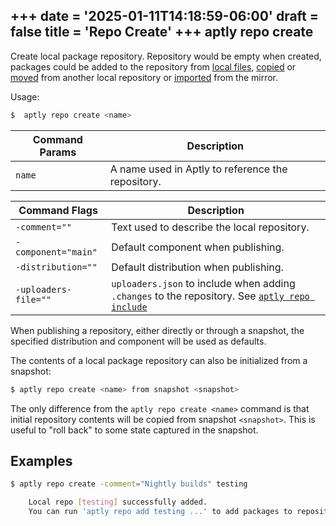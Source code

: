 +++
date = '2025-01-11T14:18:59-06:00'
draft = false
title = 'Repo Create'
+++
aptly repo create
-----------------

Create local package repository. Repository would be empty when created,
packages could be added to the repository from [local files](/docs/commands/repo/add/),
[copied](/docs/commands/repo/copy/) or [moved](/docs/commands/repo/move/) from another local
repository or [imported](/docs/commands/repo/import/) from the mirror.

Usage:
```bash
$  aptly repo create <name>
```

Command Params | Description
--- | ---
`name` | A name used in Aptly to reference the repository.

Command Flags | Description
--- | ---
`-comment=""` | Text used to describe the local repository.
`-component="main"` | Default component when publishing.
`-distribution=""` | Default distribution when publishing.
`-uploaders-file=""` | `uploaders.json` to include when adding `.changes` to the repository. See [`aptly repo include`](/docs/commands/repo/include)

When publishing a repository, either directly or through a snapshot, the specified distribution and component will be used as defaults.

The contents of a local package repository can also be initialized from a snapshot:
```bash
$ aptly repo create <name> from snapshot <snapshot>
```

The only difference from the `aptly repo create <name>` command is that initial repository contents
will be copied from snapshot `<snapshot>`. This is useful to "roll back" to some state captured
in the snapshot.

## Examples
```bash
$ aptly repo create -comment="Nightly builds" testing

    Local repo [testing] successfully added.
    You can run 'aptly repo add testing ...' to add packages to repository.
```
